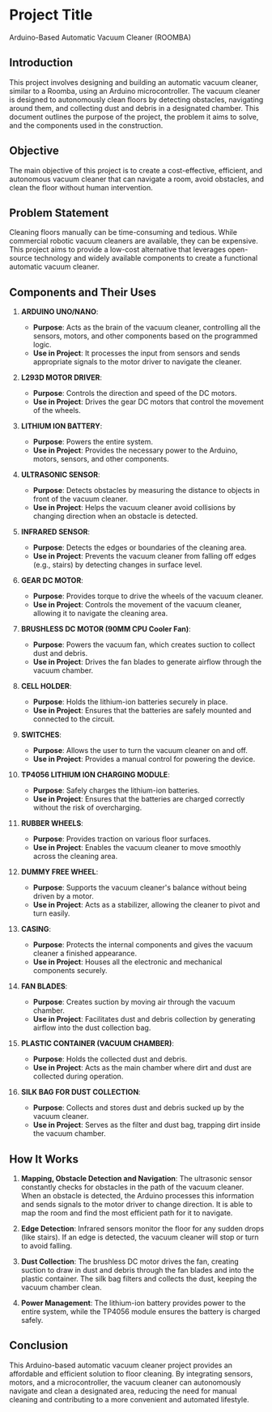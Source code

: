 # Project Title

Arduino-Based Automatic Vacuum Cleaner (ROOMBA)

## Introduction

This project involves designing and building an automatic vacuum cleaner, similar to a Roomba, using an Arduino microcontroller. The vacuum cleaner is designed to autonomously clean floors by detecting obstacles, navigating around them, and collecting dust and debris in a designated chamber. This document outlines the purpose of the project, the problem it aims to solve, and the components used in the construction.

## Objective

The main objective of this project is to create a cost-effective, efficient, and autonomous vacuum cleaner that can navigate a room, avoid obstacles, and clean the floor without human intervention.

## Problem Statement

Cleaning floors manually can be time-consuming and tedious. While commercial robotic vacuum cleaners are available, they can be expensive. This project aims to provide a low-cost alternative that leverages open-source technology and widely available components to create a functional automatic vacuum cleaner.

## Components and Their Uses

1. **ARDUINO UNO/NANO**:

   - **Purpose**: Acts as the brain of the vacuum cleaner, controlling all the sensors, motors, and other components based on the programmed logic.
   - **Use in Project**: It processes the input from sensors and sends appropriate signals to the motor driver to navigate the cleaner.

2. **L293D MOTOR DRIVER**:

   - **Purpose**: Controls the direction and speed of the DC motors.
   - **Use in Project**: Drives the gear DC motors that control the movement of the wheels.

3. **LITHIUM ION BATTERY**:

   - **Purpose**: Powers the entire system.
   - **Use in Project**: Provides the necessary power to the Arduino, motors, sensors, and other components.

4. **ULTRASONIC SENSOR**:

   - **Purpose**: Detects obstacles by measuring the distance to objects in front of the vacuum cleaner.
   - **Use in Project**: Helps the vacuum cleaner avoid collisions by changing direction when an obstacle is detected.

5. **INFRARED SENSOR**:

   - **Purpose**: Detects the edges or boundaries of the cleaning area.
   - **Use in Project**: Prevents the vacuum cleaner from falling off edges (e.g., stairs) by detecting changes in surface level.

6. **GEAR DC MOTOR**:

   - **Purpose**: Provides torque to drive the wheels of the vacuum cleaner.
   - **Use in Project**: Controls the movement of the vacuum cleaner, allowing it to navigate the cleaning area.

7. **BRUSHLESS DC MOTOR (90MM CPU Cooler Fan)**:

   - **Purpose**: Powers the vacuum fan, which creates suction to collect dust and debris.
   - **Use in Project**: Drives the fan blades to generate airflow through the vacuum chamber.

8. **CELL HOLDER**:

   - **Purpose**: Holds the lithium-ion batteries securely in place.
   - **Use in Project**: Ensures that the batteries are safely mounted and connected to the circuit.

9. **SWITCHES**:

   - **Purpose**: Allows the user to turn the vacuum cleaner on and off.
   - **Use in Project**: Provides a manual control for powering the device.

10. **TP4056 LITHIUM ION CHARGING MODULE**:

    - **Purpose**: Safely charges the lithium-ion batteries.
    - **Use in Project**: Ensures that the batteries are charged correctly without the risk of overcharging.

11. **RUBBER WHEELS**:

    - **Purpose**: Provides traction on various floor surfaces.
    - **Use in Project**: Enables the vacuum cleaner to move smoothly across the cleaning area.

12. **DUMMY FREE WHEEL**:

    - **Purpose**: Supports the vacuum cleaner's balance without being driven by a motor.
    - **Use in Project**: Acts as a stabilizer, allowing the cleaner to pivot and turn easily.

13. **CASING**:

    - **Purpose**: Protects the internal components and gives the vacuum cleaner a finished appearance.
    - **Use in Project**: Houses all the electronic and mechanical components securely.

14. **FAN BLADES**:

    - **Purpose**: Creates suction by moving air through the vacuum chamber.
    - **Use in Project**: Facilitates dust and debris collection by generating airflow into the dust collection bag.

15. **PLASTIC CONTAINER (VACUUM CHAMBER)**:

    - **Purpose**: Holds the collected dust and debris.
    - **Use in Project**: Acts as the main chamber where dirt and dust are collected during operation.

16. **SILK BAG FOR DUST COLLECTION**:
    - **Purpose**: Collects and stores dust and debris sucked up by the vacuum cleaner.
    - **Use in Project**: Serves as the filter and dust bag, trapping dirt inside the vacuum chamber.

## How It Works

1. **Mapping, Obstacle Detection and Navigation**: The ultrasonic sensor constantly checks for obstacles in the path of the vacuum cleaner. When an obstacle is detected, the Arduino processes this information and sends signals to the motor driver to change direction. It is able to map the room and find the most efficient path for it to navigate.

2. **Edge Detection**: Infrared sensors monitor the floor for any sudden drops (like stairs). If an edge is detected, the vacuum cleaner will stop or turn to avoid falling.

3. **Dust Collection**: The brushless DC motor drives the fan, creating suction to draw in dust and debris through the fan blades and into the plastic container. The silk bag filters and collects the dust, keeping the vacuum chamber clean.

4. **Power Management**: The lithium-ion battery provides power to the entire system, while the TP4056 module ensures the battery is charged safely.

## Conclusion

This Arduino-based automatic vacuum cleaner project provides an affordable and efficient solution to floor cleaning. By integrating sensors, motors, and a microcontroller, the vacuum cleaner can autonomously navigate and clean a designated area, reducing the need for manual cleaning and contributing to a more convenient and automated lifestyle.
